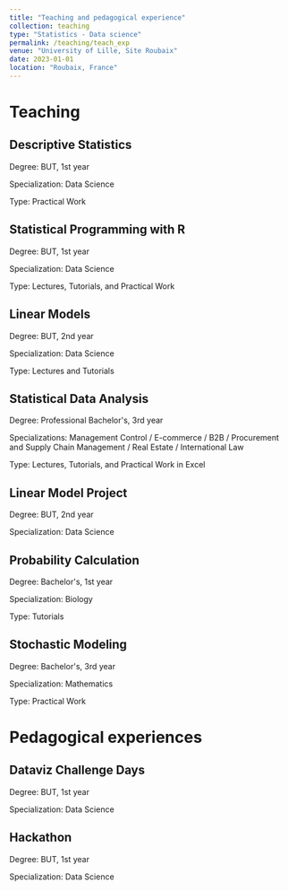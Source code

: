 ```yaml
---
title: "Teaching and pedagogical experience"
collection: teaching
type: "Statistics - Data science"
permalink: /teaching/teach_exp
venue: "University of Lille, Site Roubaix"
date: 2023-01-01
location: "Roubaix, France"
---
```


# Teaching 

## Descriptive Statistics

Degree: BUT, 1st year

Specialization: Data Science

Type: Practical Work

## Statistical Programming with R

Degree: BUT, 1st year

Specialization: Data Science

Type: Lectures, Tutorials, and Practical Work

## Linear Models

Degree: BUT, 2nd year

Specialization: Data Science

Type: Lectures and Tutorials

## Statistical Data Analysis

Degree: Professional Bachelor's, 3rd year

Specializations: Management Control / E-commerce / B2B / Procurement and Supply Chain Management / Real Estate / International Law

Type: Lectures, Tutorials, and Practical Work in Excel

## Linear Model Project

Degree: BUT, 2nd year

Specialization: Data Science

## Probability Calculation

Degree: Bachelor's, 1st year

Specialization: Biology

Type: Tutorials

## Stochastic Modeling

Degree: Bachelor's, 3rd year

Specialization: Mathematics

Type: Practical Work

# Pedagogical experiences

## Dataviz Challenge Days

Degree: BUT, 1st year

Specialization: Data Science

## Hackathon

Degree: BUT, 1st year

Specialization: Data Science

